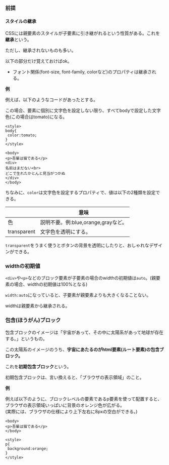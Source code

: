 ### 前提
#### スタイルの継承

CSSには親要素のスタイルが子要素に引き継がれるという性質がある。これを**継承**という。

ただし、継承されないものも多い。

以下の部分だけ覚えておけばok。
* フォント関係(font-size, font-family, colorなど)のプロパティは継承される。

**例**

例えば、以下のようなコードがあったとする。

この場合、要素に個別に文字色を設定しない限り、すべてbodyで設定した文字色(この場合はtomato)になる。

```
<style>
body{
 color:tomato;
}
</style>

<body>
<p>吾輩は猫である</p>
<div>
名前はまだない<br>
どこで生れたかとんと見当がつかぬ
</div>
</body>
```

ちなみに、`color`は文字色を設定するプロパティで、値は以下の2種類を設定できる。

||意味|
|-|-|
|色|説明不要。例:blue,orange,grayなど。|
|transparent|文字色を透明にする。|

`transparent`をうまく使うとボタンの背景を透明にしたりと、おしゃれなデザインができる。

### widthの初期値

`<div>`や`<p>`などのブロック要素が子要素の場合のwidthの初期値は`auto`。(親要素の場合、widthの初期値は100%となる)

`width:auto`になっていると、子要素が親要素よりも大きくなることない。

widthは親要素から継承される。

### 包含(ほうがん)ブロック

包含ブロックのイメージは「宇宙があって、その中に太陽系があって地球が存在する。」というもの。

この太陽系のイメージのうち、**宇宙にあたるのがhtml要素(ルート要素)の包含ブロック。**

これを**初期包含ブロック**という。

初期包含ブロックは、言い換えると、「ブラウザの表示領域」のこと。

**例**

例えば以下のように、ブロックレベルの要素であるp要素を使って配置すると、ブラウザの表示領域いっぱいに背景のオレンジ色が広がる。  
(実際には、ブラウザの仕様により上下左右に8pxの空白ができる。)

```
<body>
<p>吾輩は猫である</p>
</body>

<style>
p{
 background:orange;
}
</style>
```









